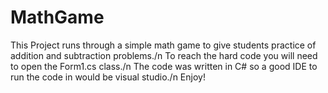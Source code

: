 # MathGame
This Project runs through a simple math game to give students practice of addition and subtraction problems./n
To reach the hard code you will need to open the Form1.cs class./n
The code was written in C# so a good IDE to run the code in would be visual studio./n
Enjoy!
